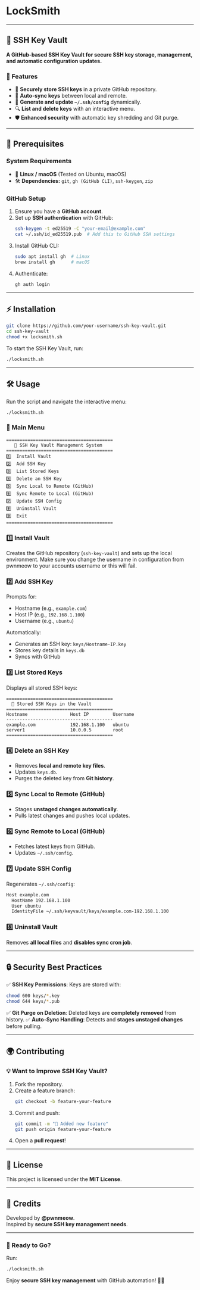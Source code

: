 # LockSmith
---

## **🔐 SSH Key Vault**
**A GitHub-based SSH Key Vault for secure SSH key storage, management, and automatic configuration updates.**

### **🚀 Features**
- 🔑 **Securely store SSH keys** in a private GitHub repository.
- 📁 **Auto-sync keys** between local and remote.
- 🔄 **Generate and update `~/.ssh/config`** dynamically.
- 🔍 **List and delete keys** with an interactive menu.
- 🛡️ **Enhanced security** with automatic key shredding and Git purge.

---

## **📌 Prerequisites**
### **System Requirements**
- 🐧 **Linux / macOS** (Tested on Ubuntu, macOS)
- 🛠️ **Dependencies:** `git`, `gh (GitHub CLI)`, `ssh-keygen`, `zip`

### **GitHub Setup**
1. Ensure you have a **GitHub account**.
2. Set up **SSH authentication** with GitHub:
   ```sh
   ssh-keygen -t ed25519 -C "your-email@example.com"
   cat ~/.ssh/id_ed25519.pub  # Add this to GitHub SSH settings
   ```
3. Install GitHub CLI:
   ```sh
   sudo apt install gh  # Linux
   brew install gh      # macOS
   ```
4. Authenticate:
   ```sh
   gh auth login
   ```

---

## **⚡ Installation**
```sh
git clone https://github.com/your-username/ssh-key-vault.git
cd ssh-key-vault
chmod +x locksmith.sh
```
To start the SSH Key Vault, run:
```sh
./locksmith.sh
```

---

## **🛠️ Usage**
Run the script and navigate the interactive menu:
```sh
./locksmith.sh
```
### **📜 Main Menu**
```
========================================
   🔐 SSH Key Vault Management System   
========================================
1️⃣  Install Vault
2️⃣  Add SSH Key
3️⃣  List Stored Keys
4️⃣  Delete an SSH Key
5️⃣  Sync Local to Remote (GitHub)
6️⃣  Sync Remote to Local (GitHub)
7️⃣  Update SSH Config
8️⃣  Uninstall Vault
9️⃣  Exit
========================================
```

### **1️⃣ Install Vault**
Creates the GitHub repository (`ssh-key-vault`) and sets up the local environment. Make sure you change the username in configuration from pwnmeow to your accounts username or this will fail.

### **2️⃣ Add SSH Key**
Prompts for:
- Hostname (e.g., `example.com`)
- Host IP (e.g., `192.168.1.100`)
- Username (e.g., `ubuntu`)

Automatically:
- Generates an SSH key: `keys/Hostname-IP.key`
- Stores key details in `keys.db`
- Syncs with GitHub

### **3️⃣ List Stored Keys**
Displays all stored SSH keys:
```
========================================
  🔑 Stored SSH Keys in the Vault
========================================
Hostname                Host IP         Username
----------------------------------------
example.com             192.168.1.100   ubuntu
server1                 10.0.0.5        root
========================================
```

### **4️⃣ Delete an SSH Key**
- Removes **local and remote key files**.
- Updates `keys.db`.
- Purges the deleted key from **Git history**.

### **5️⃣ Sync Local to Remote (GitHub)**
- Stages **unstaged changes automatically**.
- Pulls latest changes and pushes local updates.

### **6️⃣ Sync Remote to Local (GitHub)**
- Fetches latest keys from GitHub.
- Updates `~/.ssh/config`.

### **7️⃣ Update SSH Config**
Regenerates `~/.ssh/config`:
```sh
Host example.com
  HostName 192.168.1.100
  User ubuntu
  IdentityFile ~/.ssh/keyvault/keys/example.com-192.168.1.100
```

### **8️⃣ Uninstall Vault**
Removes **all local files** and **disables sync cron job**.

---

## **🔒 Security Best Practices**
✅ **SSH Key Permissions**: Keys are stored with:
   ```sh
   chmod 600 keys/*.key
   chmod 644 keys/*.pub
   ```
✅ **Git Purge on Deletion**: Deleted keys are **completely removed** from history.
✅ **Auto-Sync Handling**: Detects and **stages unstaged changes** before pulling.

---

## **🌍 Contributing**
### **💡 Want to Improve SSH Key Vault?**
1. Fork the repository.
2. Create a feature branch:  
   ```sh
   git checkout -b feature-your-feature
   ```
3. Commit and push:
   ```sh
   git commit -m "🚀 Added new feature"
   git push origin feature-your-feature
   ```
4. Open a **pull request**!

---

## **📜 License**
This project is licensed under the **MIT License**.

---

## **🤝 Credits**
Developed by **@pwnmeow**.  
Inspired by **secure SSH key management needs**.

---

### **🚀 Ready to Go?**
Run:
```sh
./locksmith.sh
```
Enjoy **secure SSH key management** with GitHub automation! 🔐🔥
